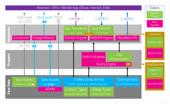 
<div class="overlay-container">
  <div class="overlay-box" style="left: 0%; top: 21%; height: 21%; width: 86%"></div>
  <img src="./assets/app-server.png" class="full-width">
</div>
